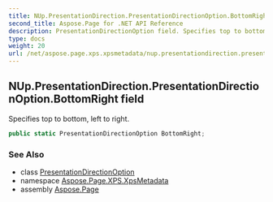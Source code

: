 ```yaml
---
title: NUp.PresentationDirection.PresentationDirectionOption.BottomRight
second_title: Aspose.Page for .NET API Reference
description: PresentationDirectionOption field. Specifies top to bottom left to right
type: docs
weight: 20
url: /net/aspose.page.xps.xpsmetadata/nup.presentationdirection.presentationdirectionoption/bottomright/
---
```

## NUp.PresentationDirection.PresentationDirectionOption.BottomRight field

Specifies top to bottom, left to right.

```csharp
public static PresentationDirectionOption BottomRight;
```

### See Also

* class [PresentationDirectionOption](../)
* namespace [Aspose.Page.XPS.XpsMetadata](../../nup.presentationdirection.presentationdirectionoption/)
* assembly [Aspose.Page](../../../)



